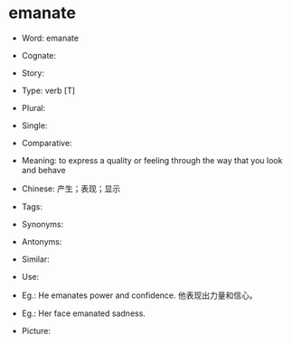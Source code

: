 # emanate

- Word: emanate
- Cognate: 
- Story: 

- Type: verb [T]
- Plural: 
- Single: 
- Comparative: 
- Meaning: to express a quality or feeling through the way that you look and behave
- Chinese: 产生；表现；显示
- Tags: 
- Synonyms: 
- Antonyms: 
- Similar: 
- Use: 
- Eg.: He emanates power and confidence. 他表现出力量和信心。
- Eg.: Her face emanated sadness.
- Picture: 

